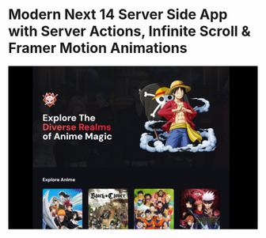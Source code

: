 # Modern Next 14 Server Side App with Server Actions, Infinite Scroll & Framer Motion Animations

![Alt text](<Anime Vault.png>)
